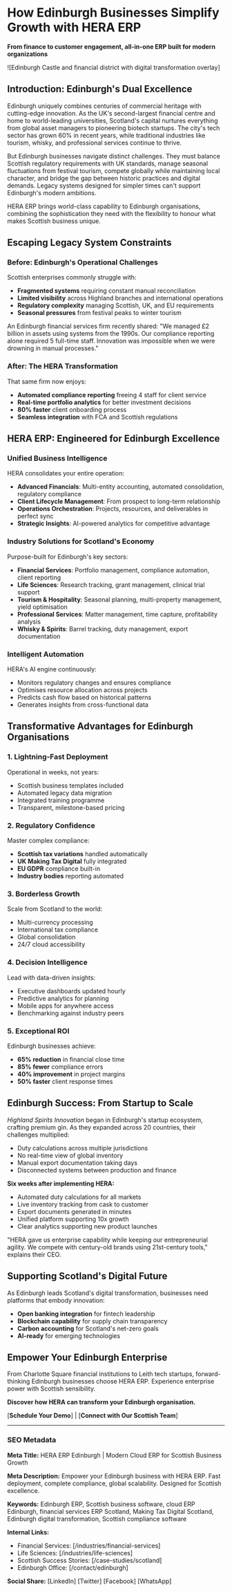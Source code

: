 # How Edinburgh Businesses Simplify Growth with HERA ERP

**From finance to customer engagement, all-in-one ERP built for modern organizations**

![Edinburgh Castle and financial district with digital transformation overlay]

## Introduction: Edinburgh's Dual Excellence

Edinburgh uniquely combines centuries of commercial heritage with cutting-edge innovation. As the UK's second-largest financial centre and home to world-leading universities, Scotland's capital nurtures everything from global asset managers to pioneering biotech startups. The city's tech sector has grown 60% in recent years, while traditional industries like tourism, whisky, and professional services continue to thrive.

But Edinburgh businesses navigate distinct challenges. They must balance Scottish regulatory requirements with UK standards, manage seasonal fluctuations from festival tourism, compete globally while maintaining local character, and bridge the gap between historic practices and digital demands. Legacy systems designed for simpler times can't support Edinburgh's modern ambitions.

HERA ERP brings world-class capability to Edinburgh organisations, combining the sophistication they need with the flexibility to honour what makes Scottish business unique.

## Escaping Legacy System Constraints

### **Before: Edinburgh's Operational Challenges**

Scottish enterprises commonly struggle with:
- **Fragmented systems** requiring constant manual reconciliation
- **Limited visibility** across Highland branches and international operations  
- **Regulatory complexity** managing Scottish, UK, and EU requirements
- **Seasonal pressures** from festival peaks to winter tourism

An Edinburgh financial services firm recently shared: "We managed £2 billion in assets using systems from the 1990s. Our compliance reporting alone required 5 full-time staff. Innovation was impossible when we were drowning in manual processes."

### **After: The HERA Transformation**

That same firm now enjoys:
- **Automated compliance reporting** freeing 4 staff for client service
- **Real-time portfolio analytics** for better investment decisions
- **80% faster** client onboarding process
- **Seamless integration** with FCA and Scottish regulations

## HERA ERP: Engineered for Edinburgh Excellence

### **Unified Business Intelligence**

HERA consolidates your entire operation:

- **Advanced Financials**: Multi-entity accounting, automated consolidation, regulatory compliance
- **Client Lifecycle Management**: From prospect to long-term relationship
- **Operations Orchestration**: Projects, resources, and deliverables in perfect sync
- **Strategic Insights**: AI-powered analytics for competitive advantage

### **Industry Solutions for Scotland's Economy**

Purpose-built for Edinburgh's key sectors:

- **Financial Services**: Portfolio management, compliance automation, client reporting
- **Life Sciences**: Research tracking, grant management, clinical trial support
- **Tourism & Hospitality**: Seasonal planning, multi-property management, yield optimisation
- **Professional Services**: Matter management, time capture, profitability analysis
- **Whisky & Spirits**: Barrel tracking, duty management, export documentation

### **Intelligent Automation**

HERA's AI engine continuously:
- Monitors regulatory changes and ensures compliance
- Optimises resource allocation across projects
- Predicts cash flow based on historical patterns
- Generates insights from cross-functional data

## Transformative Advantages for Edinburgh Organisations

### **1. Lightning-Fast Deployment**

Operational in weeks, not years:
- Scottish business templates included
- Automated legacy data migration
- Integrated training programme
- Transparent, milestone-based pricing

### **2. Regulatory Confidence**

Master complex compliance:
- **Scottish tax variations** handled automatically
- **UK Making Tax Digital** fully integrated
- **EU GDPR** compliance built-in
- **Industry bodies** reporting automated

### **3. Borderless Growth**

Scale from Scotland to the world:
- Multi-currency processing
- International tax compliance
- Global consolidation
- 24/7 cloud accessibility

### **4. Decision Intelligence**

Lead with data-driven insights:
- Executive dashboards updated hourly
- Predictive analytics for planning
- Mobile apps for anywhere access
- Benchmarking against industry peers

### **5. Exceptional ROI**

Edinburgh businesses achieve:
- **65% reduction** in financial close time
- **85% fewer** compliance errors
- **40% improvement** in project margins
- **50% faster** client response times

## Edinburgh Success: From Startup to Scale

*Highland Spirits Innovation* began in Edinburgh's startup ecosystem, crafting premium gin. As they expanded across 20 countries, their challenges multiplied:

- Duty calculations across multiple jurisdictions
- No real-time view of global inventory
- Manual export documentation taking days
- Disconnected systems between production and finance

**Six weeks after implementing HERA:**

- Automated duty calculations for all markets
- Live inventory tracking from cask to customer
- Export documents generated in minutes
- Unified platform supporting 10x growth
- Clear analytics supporting new product launches

"HERA gave us enterprise capability while keeping our entrepreneurial agility. We compete with century-old brands using 21st-century tools," explains their CEO.

## Supporting Scotland's Digital Future

As Edinburgh leads Scotland's digital transformation, businesses need platforms that embody innovation:

- **Open banking integration** for fintech leadership
- **Blockchain capability** for supply chain transparency  
- **Carbon accounting** for Scotland's net-zero goals
- **AI-ready** for emerging technologies

## Empower Your Edinburgh Enterprise

From Charlotte Square financial institutions to Leith tech startups, forward-thinking Edinburgh businesses choose HERA ERP. Experience enterprise power with Scottish sensibility.

**Discover how HERA can transform your Edinburgh organisation.**

[**Schedule Your Demo**] | [**Connect with Our Scottish Team**]

---

### SEO Metadata

**Meta Title:** HERA ERP Edinburgh | Modern Cloud ERP for Scottish Business Growth

**Meta Description:** Empower your Edinburgh business with HERA ERP. Fast deployment, complete compliance, global scalability. Designed for Scottish excellence.

**Keywords:** Edinburgh ERP, Scottish business software, cloud ERP Edinburgh, financial services ERP Scotland, Making Tax Digital Scotland, Edinburgh digital transformation, Scottish compliance software

**Internal Links:**
- Financial Services: [/industries/financial-services]
- Life Sciences: [/industries/life-sciences]  
- Scottish Success Stories: [/case-studies/scotland]
- Edinburgh Office: [/contact/edinburgh]

**Social Share:**
[LinkedIn] [Twitter] [Facebook] [WhatsApp]